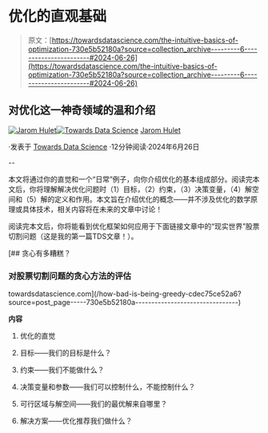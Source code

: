 # 优化的直观基础

> 原文：[https://towardsdatascience.com/the-intuitive-basics-of-optimization-730e5b52180a?source=collection_archive---------6-----------------------#2024-06-26](https://towardsdatascience.com/the-intuitive-basics-of-optimization-730e5b52180a?source=collection_archive---------6-----------------------#2024-06-26)

## 对优化这一神奇领域的温和介绍

[](https://medium.com/@jarom.hulet?source=post_page---byline--730e5b52180a--------------------------------)[![Jarom Hulet](../Images/0fdeb1a2df90cccdd8f2f4b84d5e54eb.png)](https://medium.com/@jarom.hulet?source=post_page---byline--730e5b52180a--------------------------------)[](https://towardsdatascience.com/?source=post_page---byline--730e5b52180a--------------------------------)[![Towards Data Science](../Images/a6ff2676ffcc0c7aad8aaf1d79379785.png)](https://towardsdatascience.com/?source=post_page---byline--730e5b52180a--------------------------------) [Jarom Hulet](https://medium.com/@jarom.hulet?source=post_page---byline--730e5b52180a--------------------------------)

·发表于 [Towards Data Science](https://towardsdatascience.com/?source=post_page---byline--730e5b52180a--------------------------------) ·12分钟阅读·2024年6月26日

--

本文将通过你的直觉和一个“日常”例子，向你介绍优化的基本组成部分。阅读完本文后，你将理解解决优化问题时（1）目标，（2）约束，（3）决策变量，（4）解空间和（5）解的定义和作用。本文旨在介绍优化的概念——并不涉及优化的数学原理或具体技术，相关内容将在未来的文章中讨论！

阅读完本文后，你将能看到优化框架如何应用于下面链接文章中的“现实世界”股票切割问题（这是我的第一篇TDS文章！）。

[](/how-bad-is-being-greedy-cdec75ce52a6?source=post_page-----730e5b52180a--------------------------------) [## 贪心有多糟糕？

### 对股票切割问题的贪心方法的评估

towardsdatascience.com](/how-bad-is-being-greedy-cdec75ce52a6?source=post_page-----730e5b52180a--------------------------------)

**内容**

1.  优化的直觉

1.  目标——我们的目标是什么？

1.  约束——我们不能做什么？

1.  决策变量和参数——我们可以控制什么，不能控制什么？

1.  可行区域与解空间——我们的最优解来自哪里？

1.  解决方案——优化推荐我们做什么？
